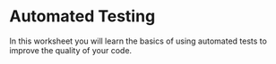 
# Automated Testing

In this worksheet you will learn the basics of using automated tests to improve the quality of your code.


